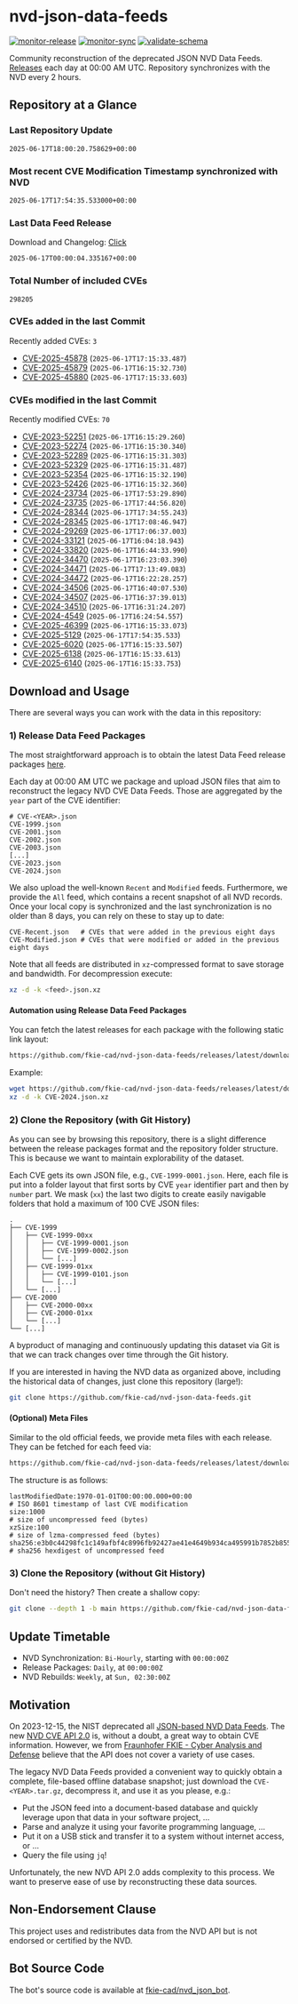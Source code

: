 # nvd-json-data-feeds

[![monitor-release](https://github.com/fkie-cad/nvd-json-data-feeds/actions/workflows/monitor_release.yml/badge.svg)](https://github.com/fkie-cad/nvd-json-data-feeds/actions/workflows/monitor_release.yml)
[![monitor-sync](https://github.com/fkie-cad/nvd-json-data-feeds/actions/workflows/monitor_sync.yml/badge.svg)](https://github.com/fkie-cad/nvd-json-data-feeds/actions/workflows/monitor_sync.yml)
[![validate-schema](https://github.com/fkie-cad/nvd-json-data-feeds/actions/workflows/validate_schema.yml/badge.svg)](https://github.com/fkie-cad/nvd-json-data-feeds/actions/workflows/validate_schema.yml)

Community reconstruction of the deprecated JSON NVD Data Feeds.
[Releases](https://github.com/fkie-cad/nvd-json-data-feeds/releases/latest) each day at 00:00 AM UTC.
Repository synchronizes with the NVD every 2 hours.

## Repository at a Glance

### Last Repository Update

```plain
2025-06-17T18:00:20.758629+00:00
```

### Most recent CVE Modification Timestamp synchronized with NVD

```plain
2025-06-17T17:54:35.533000+00:00
```

### Last Data Feed Release

Download and Changelog: [Click](https://github.com/fkie-cad/nvd-json-data-feeds/releases/latest)

```plain
2025-06-17T00:00:04.335167+00:00
```

### Total Number of included CVEs

```plain
298205
```

### CVEs added in the last Commit

Recently added CVEs: `3`

- [CVE-2025-45878](CVE-2025/CVE-2025-458xx/CVE-2025-45878.json) (`2025-06-17T17:15:33.487`)
- [CVE-2025-45879](CVE-2025/CVE-2025-458xx/CVE-2025-45879.json) (`2025-06-17T16:15:32.730`)
- [CVE-2025-45880](CVE-2025/CVE-2025-458xx/CVE-2025-45880.json) (`2025-06-17T17:15:33.603`)


### CVEs modified in the last Commit

Recently modified CVEs: `70`

- [CVE-2023-52251](CVE-2023/CVE-2023-522xx/CVE-2023-52251.json) (`2025-06-17T16:15:29.260`)
- [CVE-2023-52274](CVE-2023/CVE-2023-522xx/CVE-2023-52274.json) (`2025-06-17T16:15:30.340`)
- [CVE-2023-52289](CVE-2023/CVE-2023-522xx/CVE-2023-52289.json) (`2025-06-17T16:15:31.303`)
- [CVE-2023-52329](CVE-2023/CVE-2023-523xx/CVE-2023-52329.json) (`2025-06-17T16:15:31.487`)
- [CVE-2023-52354](CVE-2023/CVE-2023-523xx/CVE-2023-52354.json) (`2025-06-17T16:15:32.190`)
- [CVE-2023-52426](CVE-2023/CVE-2023-524xx/CVE-2023-52426.json) (`2025-06-17T16:15:32.360`)
- [CVE-2024-23734](CVE-2024/CVE-2024-237xx/CVE-2024-23734.json) (`2025-06-17T17:53:29.890`)
- [CVE-2024-23735](CVE-2024/CVE-2024-237xx/CVE-2024-23735.json) (`2025-06-17T17:44:56.820`)
- [CVE-2024-28344](CVE-2024/CVE-2024-283xx/CVE-2024-28344.json) (`2025-06-17T17:34:55.243`)
- [CVE-2024-28345](CVE-2024/CVE-2024-283xx/CVE-2024-28345.json) (`2025-06-17T17:08:46.947`)
- [CVE-2024-29269](CVE-2024/CVE-2024-292xx/CVE-2024-29269.json) (`2025-06-17T17:06:37.003`)
- [CVE-2024-33121](CVE-2024/CVE-2024-331xx/CVE-2024-33121.json) (`2025-06-17T16:04:18.943`)
- [CVE-2024-33820](CVE-2024/CVE-2024-338xx/CVE-2024-33820.json) (`2025-06-17T16:44:33.990`)
- [CVE-2024-34470](CVE-2024/CVE-2024-344xx/CVE-2024-34470.json) (`2025-06-17T16:23:03.390`)
- [CVE-2024-34471](CVE-2024/CVE-2024-344xx/CVE-2024-34471.json) (`2025-06-17T17:13:49.083`)
- [CVE-2024-34472](CVE-2024/CVE-2024-344xx/CVE-2024-34472.json) (`2025-06-17T16:22:28.257`)
- [CVE-2024-34506](CVE-2024/CVE-2024-345xx/CVE-2024-34506.json) (`2025-06-17T16:40:07.530`)
- [CVE-2024-34507](CVE-2024/CVE-2024-345xx/CVE-2024-34507.json) (`2025-06-17T16:37:39.013`)
- [CVE-2024-34510](CVE-2024/CVE-2024-345xx/CVE-2024-34510.json) (`2025-06-17T16:31:24.207`)
- [CVE-2024-4549](CVE-2024/CVE-2024-45xx/CVE-2024-4549.json) (`2025-06-17T16:24:54.557`)
- [CVE-2025-46399](CVE-2025/CVE-2025-463xx/CVE-2025-46399.json) (`2025-06-17T16:15:33.073`)
- [CVE-2025-5129](CVE-2025/CVE-2025-51xx/CVE-2025-5129.json) (`2025-06-17T17:54:35.533`)
- [CVE-2025-6020](CVE-2025/CVE-2025-60xx/CVE-2025-6020.json) (`2025-06-17T16:15:33.507`)
- [CVE-2025-6138](CVE-2025/CVE-2025-61xx/CVE-2025-6138.json) (`2025-06-17T16:15:33.613`)
- [CVE-2025-6140](CVE-2025/CVE-2025-61xx/CVE-2025-6140.json) (`2025-06-17T16:15:33.753`)


## Download and Usage

There are several ways you can work with the data in this repository:

### 1) Release Data Feed Packages

The most straightforward approach is to obtain the latest Data Feed release packages [here](https://github.com/fkie-cad/nvd-json-data-feeds/releases/latest).

Each day at 00:00 AM UTC we package and upload JSON files that aim to reconstruct the legacy NVD CVE Data Feeds.
Those are aggregated by the `year` part of the CVE identifier:

```
# CVE-<YEAR>.json
CVE-1999.json
CVE-2001.json
CVE-2002.json
CVE-2003.json
[...]
CVE-2023.json
CVE-2024.json
```

We also upload the well-known `Recent` and `Modified` feeds.
Furthermore, we provide the `All` feed, which contains a recent snapshot of all NVD records.
Once your local copy is synchronized and the last synchronization is no older than 8 days, you can rely on these to stay up to date:

```plain
CVE-Recent.json   # CVEs that were added in the previous eight days
CVE-Modified.json # CVEs that were modified or added in the previous eight days
```

Note that all feeds are distributed in `xz`-compressed format to save storage and bandwidth.
For decompression execute:

```sh
xz -d -k <feed>.json.xz
```

#### Automation using Release Data Feed Packages

You can fetch the latest releases for each package with the following static link layout:

```sh
https://github.com/fkie-cad/nvd-json-data-feeds/releases/latest/download/CVE-<YEAR>.json.xz
```

Example:

```sh
wget https://github.com/fkie-cad/nvd-json-data-feeds/releases/latest/download/CVE-2024.json.xz
xz -d -k CVE-2024.json.xz
```

### 2) Clone the Repository (with Git History)

As you can see by browsing this repository, there is a slight difference between the release packages format and the repository folder structure.
This is because we want to maintain explorability of the dataset.

Each CVE gets its own JSON file, e.g., `CVE-1999-0001.json`.
Here, each file is put into a folder layout that first sorts by CVE `year` identifier part and then by `number` part.
We mask (`xx`) the last two digits to create easily navigable folders that hold a maximum of 100 CVE JSON files:

```plain
.
├── CVE-1999
│   ├── CVE-1999-00xx
│   │   ├── CVE-1999-0001.json
│   │   ├── CVE-1999-0002.json
│   │   └── [...]
│   ├── CVE-1999-01xx
│   │   ├── CVE-1999-0101.json
│   │   └── [...]
│   └── [...]
├── CVE-2000
│   ├── CVE-2000-00xx
│   ├── CVE-2000-01xx
│   └── [...]
└── [...]
```

A byproduct of managing and continuously updating this dataset via Git is that we can track changes over time through the Git history.

If you are interested in having the NVD data as organized above, including the historical data of changes, just clone this repository (large!):

```sh
git clone https://github.com/fkie-cad/nvd-json-data-feeds.git
```

#### (Optional) Meta Files

Similar to the old official feeds, we provide meta files with each release. They can be fetched for each feed via:

```sh
https://github.com/fkie-cad/nvd-json-data-feeds/releases/latest/download/CVE-<YEAR>.meta
```

The structure is as follows:

```plain
lastModifiedDate:1970-01-01T00:00:00.000+00:00                          # ISO 8601 timestamp of last CVE modification
size:1000                                                               # size of uncompressed feed (bytes)
xzSize:100                                                              # size of lzma-compressed feed (bytes)
sha256:e3b0c44298fc1c149afbf4c8996fb92427ae41e4649b934ca495991b7852b855 # sha256 hexdigest of uncompressed feed
```

### 3) Clone the Repository (without Git History)

Don't need the history? Then create a shallow copy:

```sh
git clone --depth 1 -b main https://github.com/fkie-cad/nvd-json-data-feeds.git
```


## Update Timetable

* NVD Synchronization: `Bi-Hourly`, starting with `00:00:00Z`
* Release Packages: `Daily`, at `00:00:00Z`
* NVD Rebuilds: `Weekly`, at `Sun, 02:30:00Z`


## Motivation

On 2023-12-15, the NIST deprecated all [JSON-based NVD Data Feeds](https://nvd.nist.gov/vuln/data-feeds#divRetirementBanner-1).
The new [NVD CVE API 2.0](https://nvd.nist.gov/developers/vulnerabilities) is, without a doubt, a great way to obtain CVE information.
However, we from [Fraunhofer FKIE - Cyber Analysis and Defense](https://www.fkie.fraunhofer.de/en/departments/cad.html) believe that the API does not cover a variety of use cases.

The legacy NVD Data Feeds provided a convenient way to quickly obtain a complete, file-based offline database snapshot; just download the `CVE-<YEAR>.tar.gz`, decompress it, and use it as you please, e.g.:

- Put the JSON feed into a document-based database and quickly leverage upon that data in your software project, ...
- Parse and analyze it using your favorite programming language, ...
- Put it on a USB stick and transfer it to a system without internet access, or ...
- Query the file using `jq`!

Unfortunately, the new NVD API 2.0 adds complexity to this process.
We want to preserve ease of use by reconstructing these data sources.

## Non-Endorsement Clause

This project uses and redistributes data from the NVD API but is not endorsed or certified by the NVD.

## Bot Source Code

The bot's source code is available at [fkie-cad/nvd\_json\_bot](https://github.com/fkie-cad/nvd_json_bot).